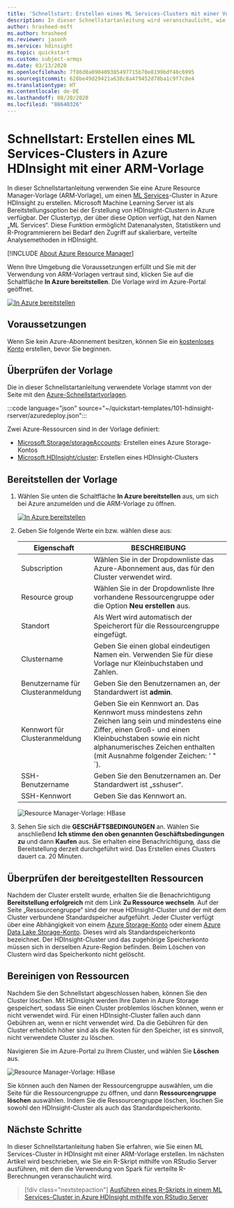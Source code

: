 ```yaml
---
title: 'Schnellstart: Erstellen eines ML Services-Clusters mit einer Vorlage: Azure HDInsight'
description: In dieser Schnellstartanleitung wird veranschaulicht, wie Sie eine Resource Manager-Vorlage verwenden, um einen ML Services-Cluster in Azure HDInsight zu erstellen.
author: hrasheed-msft
ms.author: hrasheed
ms.reviewer: jasonh
ms.service: hdinsight
ms.topic: quickstart
ms.custom: subject-armqs
ms.date: 03/13/2020
ms.openlocfilehash: 7f86d0a090409385497715b70e8199bdf48c6995
ms.sourcegitcommit: 628be49d29421a638c8a479452d78ba1c9f7c8e4
ms.translationtype: HT
ms.contentlocale: de-DE
ms.lasthandoff: 08/20/2020
ms.locfileid: "88640326"
---
```

# <a name="quickstart-create-ml-services-cluster-in-azure-hdinsight-using-arm-template"></a>Schnellstart: Erstellen eines ML Services-Clusters in Azure HDInsight mit einer ARM-Vorlage

In dieser Schnellstartanleitung verwenden Sie eine Azure Resource Manager-Vorlage (ARM-Vorlage), um einen [ML Services](./r-server-overview.md)-Cluster in Azure HDInsight zu erstellen. Microsoft Machine Learning Server ist als Bereitstellungsoption bei der Erstellung von HDInsight-Clustern in Azure verfügbar. Der Clustertyp, der über diese Option verfügt, hat den Namen „ML Services“. Diese Funktion ermöglicht Datenanalysten, Statistikern und R-Programmierern bei Bedarf den Zugriff auf skalierbare, verteilte Analysemethoden in HDInsight.

[!INCLUDE [About Azure Resource Manager](../../../includes/resource-manager-quickstart-introduction.md)]

Wenn Ihre Umgebung die Voraussetzungen erfüllt und Sie mit der Verwendung von ARM-Vorlagen vertraut sind, klicken Sie auf die Schaltfläche **In Azure bereitstellen**. Die Vorlage wird im Azure-Portal geöffnet.

[![In Azure bereitstellen](../../media/template-deployments/deploy-to-azure.svg)](https://portal.azure.com/#create/Microsoft.Template/uri/https%3A%2F%2Fraw.githubusercontent.com%2FAzure%2Fazure-quickstart-templates%2Fmaster%2F101-hdinsight-rserver%2Fazuredeploy.json)

## <a name="prerequisites"></a>Voraussetzungen

Wenn Sie kein Azure-Abonnement besitzen, können Sie ein [kostenloses Konto](https://azure.microsoft.com/free/?WT.mc_id=A261C142F) erstellen, bevor Sie beginnen.

## <a name="review-the-template"></a>Überprüfen der Vorlage

Die in dieser Schnellstartanleitung verwendete Vorlage stammt von der Seite mit den [Azure-Schnellstartvorlagen](https://azure.microsoft.com/resources/templates/101-hdinsight-rserver/).

:::code language="json" source="~/quickstart-templates/101-hdinsight-rserver/azuredeploy.json":::

Zwei Azure-Ressourcen sind in der Vorlage definiert:

* [Microsoft.Storage/storageAccounts](/azure/templates/microsoft.storage/storageaccounts): Erstellen eines Azure Storage-Kontos
* [Microsoft.HDInsight/cluster](/azure/templates/microsoft.hdinsight/clusters): Erstellen eines HDInsight-Clusters

## <a name="deploy-the-template"></a>Bereitstellen der Vorlage

1. Wählen Sie unten die Schaltfläche **In Azure bereitstellen** aus, um sich bei Azure anzumelden und die ARM-Vorlage zu öffnen.

    [![In Azure bereitstellen](../../media/template-deployments/deploy-to-azure.svg)](https://portal.azure.com/#create/Microsoft.Template/uri/https%3A%2F%2Fraw.githubusercontent.com%2FAzure%2Fazure-quickstart-templates%2Fmaster%2F101-hdinsight-rserver%2Fazuredeploy.json)

1. Geben Sie folgende Werte ein bzw. wählen diese aus:

    |Eigenschaft |BESCHREIBUNG |
    |---|---|
    |Subscription|Wählen Sie in der Dropdownliste das Azure-Abonnement aus, das für den Cluster verwendet wird.|
    |Resource group|Wählen Sie in der Dropdownliste Ihre vorhandene Ressourcengruppe oder die Option **Neu erstellen** aus.|
    |Standort|Als Wert wird automatisch der Speicherort für die Ressourcengruppe eingefügt.|
    |Clustername|Geben Sie einen global eindeutigen Namen ein. Verwenden Sie für diese Vorlage nur Kleinbuchstaben und Zahlen.|
    |Benutzername für Clusteranmeldung|Geben Sie den Benutzernamen an, der Standardwert ist **admin**.|
    |Kennwort für Clusteranmeldung|Geben Sie ein Kennwort an. Das Kennwort muss mindestens zehn Zeichen lang sein und mindestens eine Ziffer, einen Groß- und einen Kleinbuchstaben sowie ein nicht alphanumerisches Zeichen enthalten (mit Ausnahme folgender Zeichen: ' " `). |
    |SSH-Benutzername|Geben Sie den Benutzernamen an. Der Standardwert ist „sshuser“.|
    |SSH-Kennwort|Geben Sie das Kennwort an.|

    ![Resource Manager-Vorlage: HBase](./media/quickstart-resource-manager-template/resource-manager-template-rserver.png)

1. Sehen Sie sich die **GESCHÄFTSBEDINGUNGEN** an. Wählen Sie anschließend **Ich stimme den oben genannten Geschäftsbedingungen zu** und dann **Kaufen** aus. Sie erhalten eine Benachrichtigung, dass die Bereitstellung derzeit durchgeführt wird. Das Erstellen eines Clusters dauert ca. 20 Minuten.

## <a name="review-deployed-resources"></a>Überprüfen der bereitgestellten Ressourcen

Nachdem der Cluster erstellt wurde, erhalten Sie die Benachrichtigung **Bereitstellung erfolgreich** mit dem Link **Zu Ressource wechseln**. Auf der Seite „Ressourcengruppe“ sind der neue HDInsight-Cluster und der mit dem Cluster verbundene Standardspeicher aufgeführt. Jeder Cluster verfügt über eine Abhängigkeit von einem [Azure Storage-Konto](../hdinsight-hadoop-use-blob-storage.md) oder einem [Azure Data Lake Storage-Konto](../hdinsight-hadoop-use-data-lake-store.md). Dieses wird als Standardspeicherkonto bezeichnet. Der HDInsight-Cluster und das zugehörige Speicherkonto müssen sich in derselben Azure-Region befinden. Beim Löschen von Clustern wird das Speicherkonto nicht gelöscht.

## <a name="clean-up-resources"></a>Bereinigen von Ressourcen

Nachdem Sie den Schnellstart abgeschlossen haben, können Sie den Cluster löschen. Mit HDInsight werden Ihre Daten in Azure Storage gespeichert, sodass Sie einen Cluster problemlos löschen können, wenn er nicht verwendet wird. Für einen HDInsight-Cluster fallen auch dann Gebühren an, wenn er nicht verwendet wird. Da die Gebühren für den Cluster erheblich höher sind als die Kosten für den Speicher, ist es sinnvoll, nicht verwendete Cluster zu löschen.

Navigieren Sie im Azure-Portal zu Ihrem Cluster, und wählen Sie **Löschen** aus.

![Resource Manager-Vorlage: HBase](./media/quickstart-resource-manager-template/azure-portal-delete-rserver.png)

Sie können auch den Namen der Ressourcengruppe auswählen, um die Seite für die Ressourcengruppe zu öffnen, und dann **Ressourcengruppe löschen** auswählen. Indem Sie die Ressourcengruppe löschen, löschen Sie sowohl den HDInsight-Cluster als auch das Standardspeicherkonto.

## <a name="next-steps"></a>Nächste Schritte

In dieser Schnellstartanleitung haben Sie erfahren, wie Sie einen ML Services-Cluster in HDInsight mit einer ARM-Vorlage erstellen. Im nächsten Artikel wird beschrieben, wie Sie ein R-Skript mithilfe von RStudio Server ausführen, mit dem die Verwendung von Spark für verteilte R-Berechnungen veranschaulicht wird.

> [!div class="nextstepaction"]
> [Ausführen eines R-Skripts in einem ML Services-Cluster in Azure HDInsight mithilfe von RStudio Server](./machine-learning-services-quickstart-job-rstudio.md)
